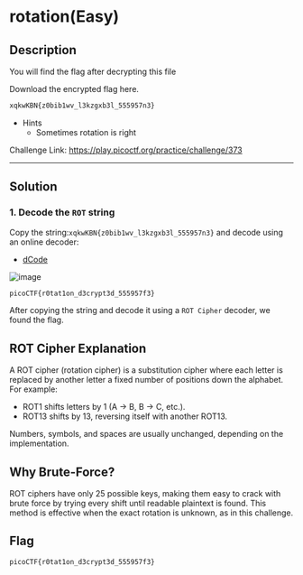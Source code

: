 # rotation(Easy)

## Description
You will find the flag after decrypting this file

Download the encrypted flag here.
```bash
xqkwKBN{z0bib1wv_l3kzgxb3l_555957n3}
```

 - Hints
    - Sometimes rotation is right

Challenge Link: https://play.picoctf.org/practice/challenge/373

---
## Solution
### 1. Decode the `ROT` string
Copy the string:`xqkwKBN{z0bib1wv_l3kzgxb3l_555957n3}` and decode using an online decoder:

 - [dCode](https://www.dcode.fr/rot-cipher)


![image](https://github.com/user-attachments/assets/ca0f302e-a88c-4fc6-82d3-36503387c41c)

```bash
picoCTF{r0tat1on_d3crypt3d_555957f3}
```

After copying the string and decode it using a `ROT Cipher` decoder, we found the flag.


## ROT Cipher Explanation
A ROT cipher (rotation cipher) is a substitution cipher where each letter is replaced by another letter a fixed number of positions down the alphabet. For example:

 - ROT1 shifts letters by 1 (A → B, B → C, etc.).
 - ROT13 shifts by 13, reversing itself with another ROT13.

Numbers, symbols, and spaces are usually unchanged, depending on the implementation.

## Why Brute-Force?
ROT ciphers have only 25 possible keys, making them easy to crack with brute force by trying every shift until readable plaintext is found. This method is effective when the exact rotation is unknown, as in this challenge.

## Flag

```bash
picoCTF{r0tat1on_d3crypt3d_555957f3}
```

